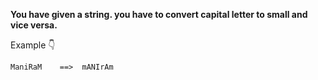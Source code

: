 **You have given a string. you have to convert capital letter to small and vice versa.**

Example :point_down:
```
ManiRaM    ==>  mANIrAm
```
